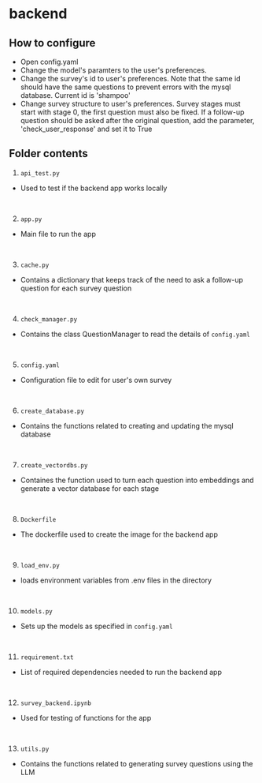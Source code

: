 # backend

## How to configure
- Open config.yaml
- Change the model's paramters to the user's preferences.
- Change the survey's id to user's preferences. Note that the same id should have the same questions to prevent errors with the mysql database. Current id is 'shampoo'
- Change survey structure to user's preferences. Survey stages must start with stage 0, the first question must also be fixed. If a follow-up question should be asked after the original question, add the parameter, 'check_user_response' and set it to True

## Folder contents
1) `api_test.py`
- Used to test if the backend app works locally
<br>

2) `app.py`
- Main file to run the app
<br>

3) `cache.py`
- Contains a dictionary that keeps track of the need to ask a follow-up question for each survey question
<br>

4) `check_manager.py`
- Contains the class QuestionManager to read the details of `config.yaml`
<br>

5) `config.yaml`
- Configuration file to edit for user's own survey
<br>

6) `create_database.py`
- Contains the functions related to creating and updating the mysql database
<br>

7) `create_vectordbs.py`
- Containes the function used to turn each question into embeddings and generate a vector database for each stage
<br>

8) `Dockerfile`
- The dockerfile used to create the image for the backend app
<br>

9) `load_env.py`
- loads environment variables from .env files in the directory
<br>

10) `models.py`
- Sets up the models as specified in `config.yaml`
<br>

11) `requirement.txt`
- List of required dependencies needed to run the backend app
<br>

12) `survey_backend.ipynb`
- Used for testing of functions for the app
<br>

13) `utils.py`
- Contains the functions related to generating survey questions using the LLM